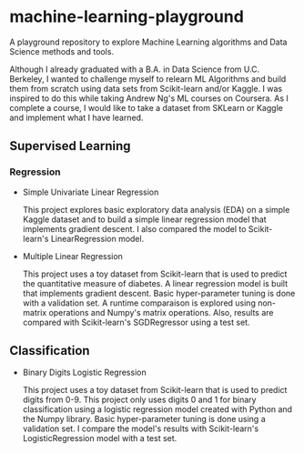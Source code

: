 # machine-learning-playground
A playground repository to explore Machine Learning algorithms and Data Science methods and tools. 

Although I already graduated with a B.A. in Data Science from U.C. Berkeley, I wanted to challenge myself to relearn ML Algorithms and build them from scratch using data sets from Scikit-learn and/or Kaggle. I was inspired to do this while taking Andrew Ng's ML courses on Coursera. As I complete a course, I would like to take a dataset from SKLearn or Kaggle and implement what I have learned.

## Supervised Learning
### Regression
- Simple Univariate Linear Regression

  This project explores basic exploratory data analysis (EDA) on a simple Kaggle dataset and to build a simple linear regression model that implements gradient descent. I also compared the model to Scikit-learn's LinearRegression model.

- Multiple Linear Regression

  This project uses a toy dataset from Scikit-learn that is used to predict the quantitative measure of diabetes. A linear regression model is built that implements gradient descent. Basic hyper-parameter tuning is done with a validation set. A runtime comparaison is explored using non-matrix operations and Numpy's matrix operations. Also, results are compared with Scikit-learn's SGDRegressor using a test set.

## Classification
- Binary Digits Logistic Regression
  
  This project uses a toy dataset from Scikit-learn that is used to predict digits from 0-9. This project only uses digits 0 and 1 for binary classification using a  logistic regression model created with Python and the Numpy library. Basic hyper-parameter tuning is done using a validation set. I compare the model's results with Scikit-learn's LogisticRegression model with a test set.
